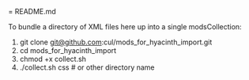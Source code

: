 = README.md

To bundle a directory of XML files here up into a single modsCollection:
1. git clone git@github.com:cul/mods_for_hyacinth_import.git
2. cd mods_for_hyacinth_import
3. chmod +x collect.sh
4. ./collect.sh css # or other directory name